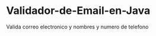 Validador-de-Email-en-Java
==========================

Valida correo electronico y nombres y numero de telefono
